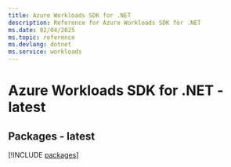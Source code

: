 ```yaml
---
title: Azure Workloads SDK for .NET
description: Reference for Azure Workloads SDK for .NET
ms.date: 02/04/2025
ms.topic: reference
ms.devlang: dotnet
ms.service: workloads
---
```

# Azure Workloads SDK for .NET - latest
## Packages - latest
[!INCLUDE [packages](workloads-index.md)]